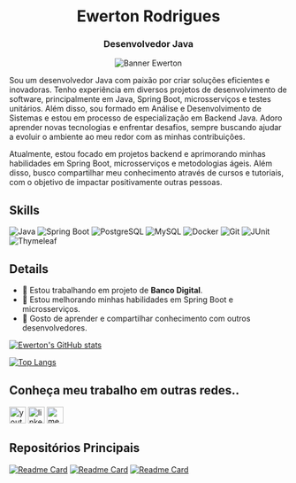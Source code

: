 <h1 align="center">Ewerton Rodrigues</h1>
<h3 align="center">Desenvolvedor Java</h3>

<p align="center">
  <img src="https://github.com/ewertondrigues02/alguma-imagem.png" alt="Banner Ewerton"/>
</p>

Sou um desenvolvedor Java com paixão por criar soluções eficientes e inovadoras. Tenho experiência em diversos projetos de desenvolvimento de software, principalmente em Java, Spring Boot, microsserviços e testes unitários. Além disso, sou formado em Análise e Desenvolvimento de Sistemas e estou em processo de especialização em Backend Java. Adoro aprender novas tecnologias e enfrentar desafios, sempre buscando ajudar a evoluir o ambiente ao meu redor com as minhas contribuições.

Atualmente, estou focado em projetos backend e aprimorando minhas habilidades em Spring Boot, microsserviços e metodologias ágeis. Além disso, busco compartilhar meu conhecimento através de cursos e tutoriais, com o objetivo de impactar positivamente outras pessoas.

## Skills
![Java](https://img.shields.io/badge/Java-007396?style=for-the-badge&logo=java&logoColor=white)
![Spring Boot](https://img.shields.io/badge/Spring_Boot-6DB33F?style=for-the-badge&logo=springboot&logoColor=white)
![PostgreSQL](https://img.shields.io/badge/PostgreSQL-316192?style=for-the-badge&logo=postgresql&logoColor=white)
![MySQL](https://img.shields.io/badge/MySQL-4479A1?style=for-the-badge&logo=mysql&logoColor=white)
![Docker](https://img.shields.io/badge/Docker-2496ED?style=for-the-badge&logo=docker&logoColor=white)
![Git](https://img.shields.io/badge/Git-F05032?style=for-the-badge&logo=git&logoColor=white)
![JUnit](https://img.shields.io/badge/JUnit-25A162?style=for-the-badge&logo=junit&logoColor=white)
![Thymeleaf](https://img.shields.io/badge/Thymeleaf-005F0F?style=for-the-badge&logo=thymeleaf&logoColor=white)

## Details
- 🔭 Estou trabalhando em projeto de **Banco Digital**.
- 🌱 Estou melhorando minhas habilidades em Spring Boot e microsserviços.
- 🤗 Gosto de aprender e compartilhar conhecimento com outros desenvolvedores.

[![Ewerton's GitHub stats](https://github-readme-stats.vercel.app/api?username=ewertondrigues02&show_icons=true&theme=radical)](https://github.com/ewertondrigues02)

[![Top Langs](https://github-readme-stats.vercel.app/api/top-langs/?username=ewertondrigues02&layout=compact&theme=radical)](https://github.com/ewertondrigues02)

## Conheça meu trabalho em outras redes..
[<img src='https://img.shields.io/badge/YouTube-FF0000?style=for-the-badge&logo=youtube&logoColor=white' alt='youtube' height='30'>](https://www.youtube.com/c/ResumodoSucesso)
[<img src='https://img.shields.io/badge/LinkedIn-0077B5?style=for-the-badge&logo=linkedin&logoColor=white' alt='linkedin' height='30'>](https://www.linkedin.com/in/ewerton-rodrigues)
[<img src='https://img.shields.io/badge/Medium-12100E?style=for-the-badge&logo=medium&logoColor=white' alt='medium' height='30'>](https://medium.com/@ewertondrigues02)

## Repositórios Principais

[![Readme Card](https://github-readme-stats.vercel.app/api/pin/?username=ewertondrigues02&repo=projeto-java&theme=radical)](https://github.com/ewertondrigues02)
[![Readme Card](https://github-readme-stats.vercel.app/api/pin/?username=ewertondrigues02&repo=controle-financeiro&theme=radical)](https://github.com/ewertondrigues02)
[![Readme Card](https://github-readme-stats.vercel.app/api/pin/?username=ewertondrigues02&repo=gestao-contabil&theme=radical)](https://github.com/ewertondrigues02)
